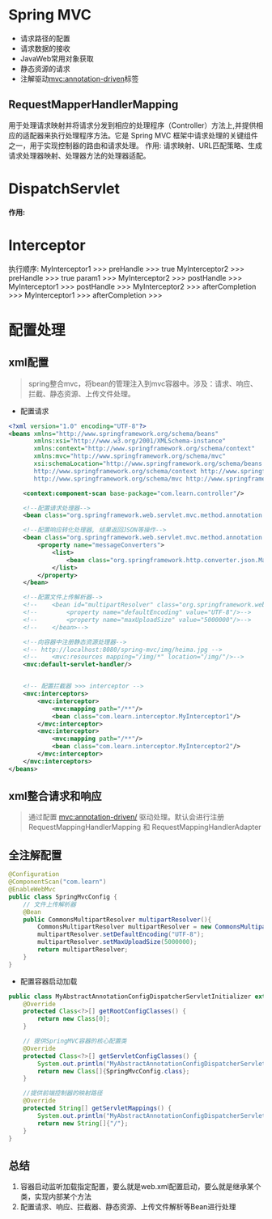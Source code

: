 # Spring MVC
- 请求路径的配置
- 请求数据的接收
- JavaWeb常用对象获取
- 静态资源的请求
- 注解驱动<mvc:annotation-driven>标签

## RequestMapperHandlerMapping
用于处理请求映射并将请求分发到相应的处理程序（Controller）方法上,并提供相应的适配器来执行处理程序方法。它是 Spring MVC 框架中请求处理的关键组件之一，用于实现控制器的路由和请求处理。
作用: 请求映射、URL匹配策略、生成请求处理器映射、处理器方法的处理器适配。

# DispatchServlet
**作用:**

# Interceptor 
执行顺序: 
MyInterceptor1 >>> preHandle >>> true
MyInterceptor2 >>> preHandle >>> true
param1 >>> 
MyInterceptor2 >>> postHandle >>> 
MyInterceptor1 >>> postHandle >>> 
MyInterceptor2 >>> afterCompletion >>> 
MyInterceptor1 >>> afterCompletion >>> 

# 配置处理

## xml配置
> spring整合mvc，将bean的管理注入到mvc容器中。涉及：请求、响应、拦截、静态资源、上传文件处理。
- 配置请求
```xml
<?xml version="1.0" encoding="UTF-8"?>
<beans xmlns="http://www.springframework.org/schema/beans"
       xmlns:xsi="http://www.w3.org/2001/XMLSchema-instance"
       xmlns:context="http://www.springframework.org/schema/context"
       xmlns:mvc="http://www.springframework.org/schema/mvc"
       xsi:schemaLocation="http://www.springframework.org/schema/beans http://www.springframework.org/schema/beans/spring-beans.xsd
       http://www.springframework.org/schema/context http://www.springframework.org/schema/context/spring-context.xsd
       http://www.springframework.org/schema/mvc http://www.springframework.org/schema/mvc/spring-mvc.xsd">

    <context:component-scan base-package="com.learn.controller"/>

    <!--配置请求处理器-->
    <bean class="org.springframework.web.servlet.mvc.method.annotation.RequestMappingHandlerMapping"/>

    <!--配置响应转化处理器, 结果返回JSON等操作-->
    <bean class="org.springframework.web.servlet.mvc.method.annotation.RequestMappingHandlerAdapter">
        <property name="messageConverters">
            <list>
                <bean class="org.springframework.http.converter.json.MappingJackson2HttpMessageConverter"/>
            </list>
        </property>
    </bean>

    <!--配置文件上传解析器-->
    <!--    <bean id="multipartResolver" class="org.springframework.web.multipart.commons.CommonsMultipartResolver">-->
    <!--        <property name="defaultEncoding" value="UTF-8"/>-->
    <!--        <property name="maxUploadSize" value="5000000"/>-->
    <!--    </bean>-->

    <!--向容器中注册静态资源处理器-->
    <!-- http://localhost:8080/spring-mvc/img/heima.jpg -->
    <!--    <mvc:resources mapping="/img/*" location="/img/"/>-->
    <mvc:default-servlet-handler/>


    <!-- 配置拦截器 >>> interceptor -->
    <mvc:interceptors>
        <mvc:interceptor>
            <mvc:mapping path="/**"/>
            <bean class="com.learn.interceptor.MyInterceptor1"/>
        </mvc:interceptor>
        <mvc:interceptor>
            <mvc:mapping path="/**"/>
            <bean class="com.learn.interceptor.MyInterceptor2"/>
        </mvc:interceptor>
    </mvc:interceptors>
</beans>
```

## xml整合请求和响应
> 通过配置 <mvc:annotation-driven/> 驱动处理。默认会进行注册 RequestMappingHandlerMapping 和 RequestMappingHandlerAdapter


## 全注解配置
```java
@Configuration
@ComponentScan("com.learn")
@EnableWebMvc
public class SpringMvcConfig {
    // 文件上传解析器
    @Bean
    public CommonsMultipartResolver multipartResolver(){
        CommonsMultipartResolver multipartResolver = new CommonsMultipartResolver();
        multipartResolver.setDefaultEncoding("UTF-8");
        multipartResolver.setMaxUploadSize(5000000);
        return multipartResolver;
    }
}
```

- 配置容器启动加载
```java
public class MyAbstractAnnotationConfigDispatcherServletInitializer extends AbstractAnnotationConfigDispatcherServletInitializer {
    @Override
    protected Class<?>[] getRootConfigClasses() {
        return new Class[0];
    }

    // 提供SpringMVC容器的核心配置类
    @Override
    protected Class<?>[] getServletConfigClasses() {
        System.out.println("MyAbstractAnnotationConfigDispatcherServletInitializer >>> getServletConfigClasses");
        return new Class[]{SpringMvcConfig.class};
    }

    //提供前端控制器的映射路径
    @Override
    protected String[] getServletMappings() {
        System.out.println("MyAbstractAnnotationConfigDispatcherServletInitializer >>> getServletMappings");
        return new String[]{"/"};
    }
}
```

## 总结
1. 容器启动监听加载指定配置，要么就是web.xml配置启动，要么就是继承某个类，实现内部某个方法
2. 配置请求、响应、拦截器、静态资源、上传文件解析等Bean进行处理